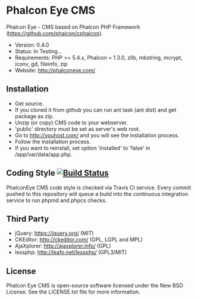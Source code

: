 Phalcon Eye CMS
=====================

Phalcon Eye - CMS based on Phalcon PHP Framework (https://github.com/phalcon/cphalcon).

* Version: 0.4.0
* Status: In Testing...
* Requirements: PHP >= 5.4.x, Phalcon = 1.3.0, zlib, mbstring, mcrypt, iconv, gd, fileinfo, zip
* Website: http://phalconeye.com/

Installation
------------
* Get source.
* If you cloned it from github you can run ant task (ant dist) and get package as zip.
* Unzip (or copy) CMS code to your webserver.
* 'public' directory must be set as server's web root.
* Go to http://youhost.com/ and you will see the installation process.
* Follow the installation process.
* If you want to reinstall, set option 'installed' to 'false' in /app/var/data/app.php.

Coding Style [![Build Status](https://secure.travis-ci.org/lantian/PhalconEye.png?branch=master)](http://travis-ci.org/lantian/PhalconEye)
------------
PhalconEye CMS code style is checked via Travis CI service. Every commit pushed to this repository will queue a build
into the continuous integration service to run phpmd and phpcs checks.

Third Party
-----------
* jQuery: https://jquery.org/ (MIT)
* CKEditor: http://ckeditor.com/ (GPL, LGPL and MPL)
* AjaXplorer: http://ajaxplorer.info/ (GPL)
* lessphp: http://leafo.net/lessphp/ (GPL3/MIT)

License
-------
Phalcon Eye CMS is open-source software licensed under the New BSD License. See the LICENSE.txt file for more information.

